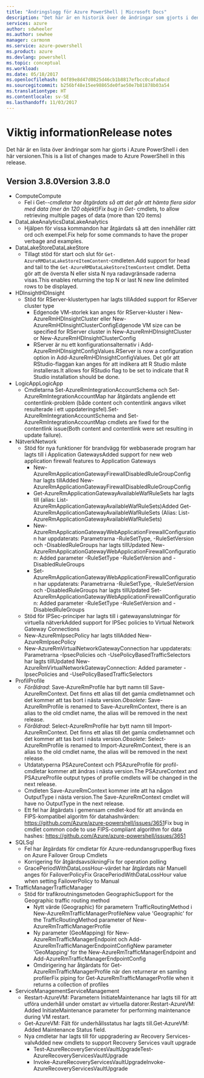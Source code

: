 ```yaml
---
title: "Ändringslogg för Azure PowerShell | Microsoft Docs"
description: "Det här är en historik över de ändringar som gjorts i den senaste versionen av Azure PowerShell."
services: azure
author: sdwheeler
ms.author: sewhee
manager: carmonm
ms.service: azure-powershell
ms.product: azure
ms.devlang: powershell
ms.topic: conceptual
ms.workload: 
ms.date: 05/18/2017
ms.openlocfilehash: 04f89e8d47d0825d46cb1b8817efbcc0cafa0acd
ms.sourcegitcommit: b256bf48e15ee98865de0fae50e7b81878b03a54
ms.translationtype: HT
ms.contentlocale: sv-SE
ms.lasthandoff: 11/03/2017
---
```

# <a name="release-notes"></a><span data-ttu-id="52685-103">Viktig information</span><span class="sxs-lookup"><span data-stu-id="52685-103">Release notes</span></span>

<span data-ttu-id="52685-104">Det här är en lista över ändringar som har gjorts i Azure PowerShell i den här versionen.</span><span class="sxs-lookup"><span data-stu-id="52685-104">This is a list of changes made to Azure PowerShell in this release.</span></span>

## <a name="version-380"></a><span data-ttu-id="52685-105">Version 3.8.0</span><span class="sxs-lookup"><span data-stu-id="52685-105">Version 3.8.0</span></span>
* <span data-ttu-id="52685-106">Compute</span><span class="sxs-lookup"><span data-stu-id="52685-106">Compute</span></span>
  - <span data-ttu-id="52685-107">Fel i Get-*-cmdletar har åtgärdats så att det går att hämta flera sidor med data (mer än 120 objekt)</span><span class="sxs-lookup"><span data-stu-id="52685-107">Fix bug in Get-* cmdlets, to allow retrieving multiple pages of data (more than 120 items)</span></span>
* <span data-ttu-id="52685-108">DataLakeAnalytics</span><span class="sxs-lookup"><span data-stu-id="52685-108">DataLakeAnalytics</span></span>
  - <span data-ttu-id="52685-109">Hjälpen för vissa kommandon har åtgärdats så att den innehåller rätt ord och exempel.</span><span class="sxs-lookup"><span data-stu-id="52685-109">Fix help for some commands to have the proper verbage and examples.</span></span>
* <span data-ttu-id="52685-110">DataLakeStore</span><span class="sxs-lookup"><span data-stu-id="52685-110">DataLakeStore</span></span>
  - <span data-ttu-id="52685-111">Tillagt stöd för start och slut för `Get-AzureRMDataLakeStoreItemContent`-cmdleten.</span><span class="sxs-lookup"><span data-stu-id="52685-111">Add support for head and tail to the `Get-AzureRMDataLakeStoreItemContent` cmdlet.</span></span> <span data-ttu-id="52685-112">Detta gör att de översta N eller sista N nya radavgränsade raderna visas.</span><span class="sxs-lookup"><span data-stu-id="52685-112">This enables returning the top N or last N new line delimited rows to be displayed.</span></span>
* <span data-ttu-id="52685-113">HDInsight</span><span class="sxs-lookup"><span data-stu-id="52685-113">HDInsight</span></span>
  - <span data-ttu-id="52685-114">Stöd för RServer-klustertypen har lagts till</span><span class="sxs-lookup"><span data-stu-id="52685-114">Added support for RServer cluster type</span></span>
    + <span data-ttu-id="52685-115">Edgenode VM-storlek kan anges för RServer-kluster i New-AzureRmHDInsightCluster eller New-AzureRmHDInsightClusterConfig</span><span class="sxs-lookup"><span data-stu-id="52685-115">Edgenode VM size can be specified for RServer cluster in New-AzureRmHDInsightCluster or New-AzureRmHDInsightClusterConfig</span></span>
    + <span data-ttu-id="52685-116">RServer är nu ett konfigurationsalternativ i Add-AzureRmHDInsightConfigValues.</span><span class="sxs-lookup"><span data-stu-id="52685-116">RServer is now a configuration option in Add-AzureRmHDInsightConfigValues.</span></span> <span data-ttu-id="52685-117">Det gör att RStudio-flaggan kan anges för att indikera att R Studio måste installeras.</span><span class="sxs-lookup"><span data-stu-id="52685-117">It allows for RStudio flag to be set to indicate that R Studio installation should be done.</span></span>
* <span data-ttu-id="52685-118">LogicApp</span><span class="sxs-lookup"><span data-stu-id="52685-118">LogicApp</span></span>
  - <span data-ttu-id="52685-119">Cmdletarna Set-AzureRmIntegrationAccountSchema och Set-AzureRmIntegrationAccountMap har åtgärdats angående ett contentlink-problem (både content och contentlink angavs vilket resulterade i ett uppdateringsfel).</span><span class="sxs-lookup"><span data-stu-id="52685-119">Set-AzureRmIntegrationAccountSchema and Set-AzureRmIntegrationAccountMap cmdlets are fixed for the contentlink issue(Both content and contentlink were set resulting in update failure).</span></span>
* <span data-ttu-id="52685-120">Nätverk</span><span class="sxs-lookup"><span data-stu-id="52685-120">Network</span></span>
  - <span data-ttu-id="52685-121">Stöd för nya funktioner för brandvägg för webbaserade program har lagts till i Application Gateways</span><span class="sxs-lookup"><span data-stu-id="52685-121">Added support for new web application firewall features to Application Gateways</span></span>
    + <span data-ttu-id="52685-122">New-AzureRmApplicationGatewayFirewallDisabledRuleGroupConfig har lagts till</span><span class="sxs-lookup"><span data-stu-id="52685-122">Added New-AzureRmApplicationGatewayFirewallDisabledRuleGroupConfig</span></span>
    + <span data-ttu-id="52685-123">Get-AzureRmApplicationGatewayAvailableWafRuleSets har lagts till (alias: List-AzureRmApplicationGatewayAvailableWafRuleSets)</span><span class="sxs-lookup"><span data-stu-id="52685-123">Added Get-AzureRmApplicationGatewayAvailableWafRuleSets (Alias: List-AzureRmApplicationGatewayAvailableWafRuleSets)</span></span>
    + <span data-ttu-id="52685-124">New-AzureRmApplicationGatewayWebApplicationFirewallConfiguration har uppdaterats: Parametrarna -RuleSetType, -RuleSetVersion och -DisabledRuleGroups har lagts till</span><span class="sxs-lookup"><span data-stu-id="52685-124">Updated New-AzureRmApplicationGatewayWebApplicationFirewallConfiguration: Added parameter -RuleSetType -RuleSetVersion and -DisabledRuleGroups</span></span>
    + <span data-ttu-id="52685-125">Set-AzureRmApplicationGatewayWebApplicationFirewallConfiguration har uppdaterats: Parametrarna -RuleSetType, -RuleSetVersion och -DisabledRuleGroups har lagts till</span><span class="sxs-lookup"><span data-stu-id="52685-125">Updated Set-AzureRmApplicationGatewayWebApplicationFirewallConfiguration: Added parameter -RuleSetType -RuleSetVersion and -DisabledRuleGroups</span></span>
  - <span data-ttu-id="52685-126">Stöd för IPSec-principer har lagts till i gatewayanslutningar för virtuella nätverk</span><span class="sxs-lookup"><span data-stu-id="52685-126">Added support for IPSec policies to Virtual Network Gateway Connections</span></span>
  - <span data-ttu-id="52685-127">New-AzureRmIpsecPolicy har lagts till</span><span class="sxs-lookup"><span data-stu-id="52685-127">Added New-AzureRmIpsecPolicy</span></span>
  - <span data-ttu-id="52685-128">New-AzureRmVirtualNetworkGatewayConnection har uppdaterats: Parametrarna -IpsecPolicies och -UsePolicyBasedTrafficSelectors har lagts till</span><span class="sxs-lookup"><span data-stu-id="52685-128">Updated New-AzureRmVirtualNetworkGatewayConnection: Added parameter -IpsecPolicies and -UsePolicyBasedTrafficSelectors</span></span>
* <span data-ttu-id="52685-129">Profil</span><span class="sxs-lookup"><span data-stu-id="52685-129">Profile</span></span>
  - <span data-ttu-id="52685-130">*Föråldrad*: Save-AzureRmProfile har bytt namn till Save-AzureRmContext. Det finns ett alias till det gamla cmdletnamnet och det kommer att tas bort i nästa version.</span><span class="sxs-lookup"><span data-stu-id="52685-130">*Obsolete*: Save-AzureRmProfile is renamed to Save-AzureRmContext, there is an alias to the old cmdlet name, the alias will be removed in the next release.</span></span>
  - <span data-ttu-id="52685-131">*Föråldrad*: Select-AzureRmProfile har bytt namn till Import-AzureRmContext. Det finns ett alias till det gamla cmdletnamnet och det kommer att tas bort i nästa version.</span><span class="sxs-lookup"><span data-stu-id="52685-131">*Obsolete*: Select-AzureRmProfile is renamed to Import-AzureRmContext, there is an alias to the old cmdlet name, the alias will be removed in the next release.</span></span>
  - <span data-ttu-id="52685-132">Utdatatyperna PSAzureContext och PSAzureProfile för profil-cmdletar kommer att ändras i nästa version.</span><span class="sxs-lookup"><span data-stu-id="52685-132">The PSAzureContext and PSAzureProfile output types of profile cmdlets will be changed in the next release.</span></span>
  - <span data-ttu-id="52685-133">Cmdleten Save-AzureRmContext kommer inte att ha någon OutputType i nästa version.</span><span class="sxs-lookup"><span data-stu-id="52685-133">The Save-AzureRmContext cmdlet will have no OutputType in the next release.</span></span>
  - <span data-ttu-id="52685-134">Ett fel har åtgärdats i gemensam cmdlet-kod för att använda en FIPS-kompatibel algoritm för datahashvärden: https://github.com/Azure/azure-powershell/issues/3651</span><span class="sxs-lookup"><span data-stu-id="52685-134">Fix bug in cmdlet common code to use FIPS-compliant algorithm for data hashes: https://github.com/Azure/azure-powershell/issues/3651</span></span>
* <span data-ttu-id="52685-135">SQL</span><span class="sxs-lookup"><span data-stu-id="52685-135">Sql</span></span>
  - <span data-ttu-id="52685-136">Fel har åtgärdats för cmdletar för Azure-redundansgrupper</span><span class="sxs-lookup"><span data-stu-id="52685-136">Bug fixes on Azure Failover Group Cmdlets</span></span>
  - <span data-ttu-id="52685-137">Korrigering för åtgärdsavsökning</span><span class="sxs-lookup"><span data-stu-id="52685-137">Fix for operation polling</span></span>
  - <span data-ttu-id="52685-138">GracePeriodWithDataLossHour-värdet har åtgärdats när Manuell anges för FailoverPolicy</span><span class="sxs-lookup"><span data-stu-id="52685-138">Fix GracePeriodWithDataLossHour value when setting FailoverPolicy to Manual</span></span>
* <span data-ttu-id="52685-139">TrafficManager</span><span class="sxs-lookup"><span data-stu-id="52685-139">TrafficManager</span></span>
  - <span data-ttu-id="52685-140">Stöd för trafikroutningsmetoden Geographic</span><span class="sxs-lookup"><span data-stu-id="52685-140">Support for the Geographic traffic routing method</span></span>
    + <span data-ttu-id="52685-141">Nytt värde (Geographic) för parametern TrafficRoutingMethod i New-AzureRmTrafficManagerProfile</span><span class="sxs-lookup"><span data-stu-id="52685-141">New value 'Geographic' for the TrafficRoutingMethod parameter of New-AzureRmTrafficManagerProfile</span></span>
    + <span data-ttu-id="52685-142">Ny parameter (GeoMapping) för New-AzureRmTrafficManagerEndpoint och Add-AzureRmTrafficManagerEndpointConfig</span><span class="sxs-lookup"><span data-stu-id="52685-142">New parameter 'GeoMapping' for the New-AzureRmTrafficManagerEndpoint and Add-AzureRmTrafficManagerEndpointConfig</span></span>
    + <span data-ttu-id="52685-143">Omdirigering har åtgärdats för Get-AzureRmTrafficManagerProfile när den returnerar en samling profiler</span><span class="sxs-lookup"><span data-stu-id="52685-143">Fix piping for Get-AzureRmTrafficManagerProfile when it returns a collection of profiles</span></span>
* <span data-ttu-id="52685-144">ServiceManagement</span><span class="sxs-lookup"><span data-stu-id="52685-144">ServiceManagement</span></span>
  - <span data-ttu-id="52685-145">Restart-AzureVM: Parametern InitiateMaintenance har lagts till för att utföra underhåll under omstart av virtuella datorer.</span><span class="sxs-lookup"><span data-stu-id="52685-145">Restart-AzureVM: Added InitiateMaintenance parameter for performing maintenance during VM restart.</span></span>
  - <span data-ttu-id="52685-146">Get-AzureVM: Fält för underhållsstatus har lagts till.</span><span class="sxs-lookup"><span data-stu-id="52685-146">Get-AzureVM: Added Maintenance Status field.</span></span>
  - <span data-ttu-id="52685-147">Nya cmdletar har lagts till för uppgradering av Recovery Services-valv</span><span class="sxs-lookup"><span data-stu-id="52685-147">Added new cmdlets to support Recovery Services vault upgrade</span></span>
    + <span data-ttu-id="52685-148">Test-AzureRecoveryServicesVaultUpgrade</span><span class="sxs-lookup"><span data-stu-id="52685-148">Test-AzureRecoveryServicesVaultUpgrade</span></span>
    + <span data-ttu-id="52685-149">Invoke-AzureRecoveryServicesVaultUpgrade</span><span class="sxs-lookup"><span data-stu-id="52685-149">Invoke-AzureRecoveryServicesVaultUpgrade</span></span>
